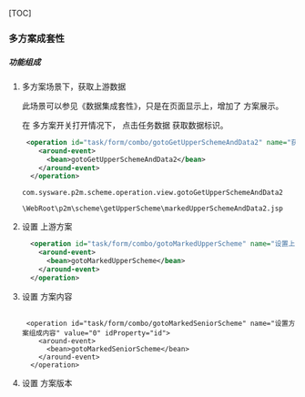 [TOC]



### 多方案成套性



##### 功能组成

1. 多方案场景下，获取上游数据

   此场景可以参见《数据集成套性》，只是在页面显示上，增加了 方案展示。

   在 多方案开关打开情况下， 点击任务数据 获取数据标识。

   ```xml
    <operation id="task/form/combo/gotoGetUpperSchemeAndData2" name="获取上游数据" value="4" idProperty="id">
       <around-event>
         <bean>gotoGetUpperSchemeAndData2</bean>
       </around-event>
     </operation>
   ```

   ```
   com.sysware.p2m.scheme.operation.view.gotoGetUpperSchemeAndData2
   ```

   ```
   \WebRoot\p2m\scheme\getUpperScheme\markedUpperSchemeAndData2.jsp
   ```

   

2. 设置 上游方案 

   ```xml
     <operation id="task/form/combo/gotoMarkedUpperScheme" name="设置上游" value="4" idProperty="id">
       <around-event>
         <bean>gotoMarkedUpperScheme</bean>
       </around-event>
     </operation>
   ```

   

3. 设置 方案内容

   ```
   
   ```

   ```
    <operation id="task/form/combo/gotoMarkedSeniorScheme" name="设置方案组成内容" value="0" idProperty="id">
       <around-event>
         <bean>gotoMarkedSeniorScheme</bean>
       </around-event>
     </operation>
   ```

   

4. 设置 方案版本



